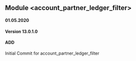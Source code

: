 ## Module <account_partner_ledger_filter>

#### 01.05.2020
#### Version 13.0.1.0
#### ADD
Initial Commit for account_partner_ledger_filter
